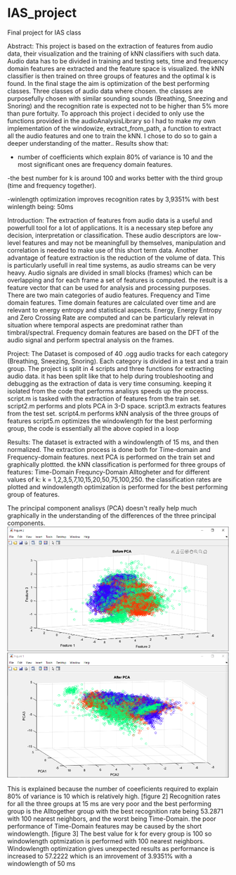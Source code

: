 # IAS_project
Final project for IAS class 

Abstract:
This project is based on the extraction of features from audio 
data, their visualization and the training of kNN classifiers with such 
data.
Audio data has to be divided in training and testing sets, time and 
frequency domain features are extracted and the feature space is 
visualized. the kNN classifier is then trained on three groups of 
features and the optimal k is found. In the final stage the aim is 
optimization of the best performing classes.
Three classes of audio data where chosen. the classes are purposefully 
chosen with similar sounding sounds (Breathing, Sneezing and Snoring) and 
the recognition rate is expected not to be higher than 5% more than pure 
fortuity.
To approach this project i decided to only use the functions 
provided in the audioAnalysisLibrary so I had to make my own 
implementation of the windowize, extract_from_path, a function to extract 
all the audio features and one to train the kNN. I chose to do so to gain 
a deeper understanding of the matter..
Results show that:

- number of coefficients which explain 80% of variance is 10 and the most 
significant ones are frequency domain features.

-the best number for k is around 100 and works better with the third 
group (time and frequency together).

-winlength optimization improves recognition rates by 3,9351% with best winlength being: 50ms

Introduction:
The extraction of features from audio data is a useful and 
powerfull tool for a lot of applications. It is a necessary step before 
any decision, interpretation or classification. These audio descriptors 
are low-level features and may not be meaningfull by themselves, 
manipulation and correlation is needed to make use of this short term 
data. Another advantage of feature extraction is the reduction of the volume of data. This is particularly usefull in real time systems, as 
audio streams can be very heavy.
Audio signals are divided in small blocks (frames) which can be 
overlapping and for each frame a set of features is computed. the result 
is a feature vector that can be used for analysis and processing 
purposes.
There are two main categories of audio features. Frequency and Time 
domain features.
Time domain features are calculated over time and are relevant to energy 
entropy and statistical aspects.
Energy, Energy Entropy and Zero Crossing Rate are computed and can be
particularly relevat in situation where temporal aspects are predominat 
rather than timbral/spectral.
Frequency domain features are based on the DFT of the audio signal and 
perform spectral analysis on the frames.

Project:
The Dataset is composed of 40 .ogg audio tracks for each category (Breathing, Sneezing, Snoring). Each category is divided in a test and a train group.
The project is split in 4 scripts and three functions for extracting audio data.
it has been split like that to help during troubleshooting and debugging as the extraction of data is very time consuming.
keeping it isolated from the code that performs analisys speeds up the process.
script.m is tasked with the extraction of features from the train set.
script2.m performs and plots PCA in 3-D space.
script3.m extracts features from the test set.
script4.m performs kNN analysis of the three groups of features
script5.m optimizes the windowlength for the best performing group, the code is essentially all the above copied in a loop

Results:
The dataset is extracted with a windowlength of 15 ms, and then normalized.
The extraction process is done both for Time-domain and Frequency-domain features.
next PCA is performed on the train set and graphically plottted.
the kNN classification is performed for three groups of features:
Time-Domain
Frequncy-Domain
Alltogheter
and for different values of k: 
k = 1,2,3,5,7,10,15,20,50,75,100,250.
the classification rates are plotted and windowlength optimization is performed for the best performing group of features.

The principal component analisys (PCA) doesn't really help much graphically in the understanding of the differences of the three principal components.
![image](/images/beforePCA.png)
![image](/images/afterPCA.png)


This is explained because the number of coeeficients required to explain 80% of variance is 10 which is relatively high.
[figure 2]
Recognition rates for all the three groups at 15 ms are very poor and the best performing group is the Alltogether group  with the best recognition rate being 53.2871 with 100 nearest neighbors, and the worst being Time-Domain. the poor performance of Time-Domain features may be caused by the short windowlength.
[figure 3]
The best value for k for every group is 100 so windowlength optmization is performed with 100 nearest neighbors.
Windowlength optimization gives unexpected results as performance is increased to 57.2222 which is an imrovement of 3.9351% with a windowlength of 50 ms


